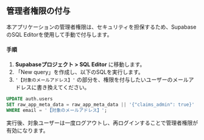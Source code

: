 ## 管理者権限の付与

本アプリケーションの管理者権限は、セキュリティを担保するため、SupabaseのSQL Editorを使用して手動で付与します。

#### 手順

1.  **Supabaseプロジェクト > SQL Editor** に移動します。
2.  「New query」を作成し、以下のSQLを実行します。
3.  `'【対象のメールアドレス】'` の部分を、権限を付与したいユーザーのメールアドレスに書き換えてください。

```sql
UPDATE auth.users
SET raw_app_meta_data = raw_app_meta_data || '{"claims_admin": true}'
WHERE email = '【対象のメールアドレス】';
```

実行後、対象ユーザーは一度ログアウトし、再ログインすることで管理者権限が有効になります。